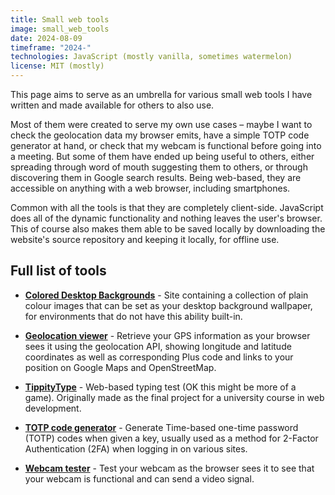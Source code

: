 ```yaml
---
title: Small web tools
image: small_web_tools
date: 2024-08-09
timeframe: "2024-"
technologies: JavaScript (mostly vanilla, sometimes watermelon)
license: MIT (mostly)
---
```


This page aims to serve as an umbrella for various small web tools I have written and made available for others to also use.

Most of them were created to serve my own use cases &ndash; maybe I want to check the geolocation data my browser emits, have a simple TOTP code generator at hand, or check that my webcam is functional before going into a meeting. But some of them have ended up being useful to others, either spreading through word of mouth suggesting them to others, or through discovering them in Google search results. Being web-based, they are accessible on anything with a web browser, including smartphones.

Common with all the tools is that they are completely client-side. JavaScript does all of the dynamic functionality and nothing leaves the user's browser. This of course also makes them able to be saved locally by downloading the website's source repository and keeping it locally, for offline use.

## Full list of tools

- **[Colored Desktop Backgrounds](https://colorbackgrounds.voxelmanip.se/)** - Site containing a collection of plain colour images that can be set as your desktop background wallpaper, for environments that do not have this ability built-in.

- **[Geolocation viewer](https://gps.voxelmanip.se)** - Retrieve your GPS information as your browser sees it using the geolocation API, showing longitude and latitude coordinates as well as corresponding Plus code and links to your position on Google Maps and OpenStreetMap.

- **[TippityType](https://tippity-type.voxelmanip.se/)** - Web-based typing test (OK this might be more of a game). Originally made as the final project for a university course in web development.

- **[TOTP code generator](https://totp.voxelmanip.se)** - Generate Time-based one-time password (TOTP) codes when given a key, usually used as a method for 2-Factor Authentication (2FA) when logging in on various sites.

- **[Webcam tester](https://webcam.voxelmanip.se)** - Test your webcam as the browser sees it to see that your webcam is functional and can send a video signal.
